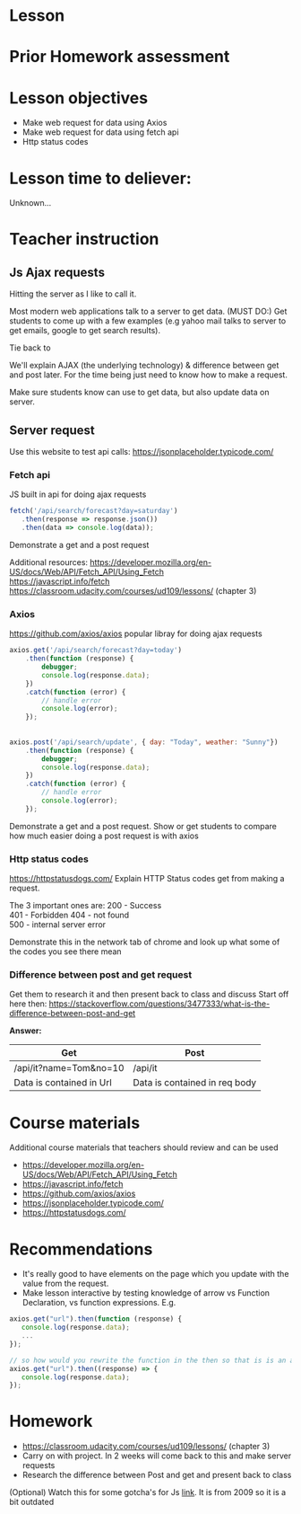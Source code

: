 # Lesson

# Prior Homework assessment

# Lesson objectives
- Make web request for data using Axios
- Make web request for data using fetch api
- Http status codes


# Lesson time to deliever:
Unknown...

# Teacher instruction

## Js Ajax requests
Hitting the server as I like to call it. 

Most modern web applications talk to a server to get data. (MUST DO:) Get students to come up with a few examples (e.g yahoo mail talks to server to get emails, google to get search results).

Tie back to 

We'll explain AJAX (the underlying technology) & difference between get and post later. For the time being just need to know how to make a request.

Make sure students know can use to get data, but also update data on server.

## Server request
Use this website to test api calls: https://jsonplaceholder.typicode.com/

### Fetch api
JS built in api for doing ajax requests
```js
fetch('/api/search/forecast?day=saturday')
   .then(response => response.json())
   .then(data => console.log(data));

```

Demonstrate a get and a post request

Additional resources:
https://developer.mozilla.org/en-US/docs/Web/API/Fetch_API/Using_Fetch  
https://javascript.info/fetch  
https://classroom.udacity.com/courses/ud109/lessons/ (chapter 3)  

### Axios
https://github.com/axios/axios
popular libray for doing ajax requests

```js
axios.get('/api/search/forecast?day=today')
    .then(function (response) {
        debugger;
        console.log(response.data);
    })
    .catch(function (error) {
        // handle error
        console.log(error);
    });
    
    
axios.post('/api/search/update', { day: "Today", weather: "Sunny"})
    .then(function (response) {
        debugger;
        console.log(response.data);
    })
    .catch(function (error) {
        // handle error
        console.log(error);
    });
```


Demonstrate a get and a post request. Show or get students to compare how much easier doing a post request is with axios

### Http status codes
https://httpstatusdogs.com/
Explain HTTP Status codes get from making a request. 

The 3 important ones are: 
200 - Success  
401 - Forbidden
404 - not found  
500 - internal server error  


Demonstrate this in the network tab of chrome and look up what some of the codes you see there mean





### Difference between post and get request
Get them to research it and then present back to class and discuss
Start off here then: https://stackoverflow.com/questions/3477333/what-is-the-difference-between-post-and-get

**Answer:**

Get  | Post
--- | --- 
/api/it?name=Tom&no=10|/api/it |
Data is contained in Url| Data is contained in req body


# Course materials
Additional course materials that teachers should review and can be used
- https://developer.mozilla.org/en-US/docs/Web/API/Fetch_API/Using_Fetch
- https://javascript.info/fetch
- https://github.com/axios/axios
- https://jsonplaceholder.typicode.com/
- https://httpstatusdogs.com/

# Recommendations
- It's really good to have elements on the page which you update with the value from the request.
- Make lesson interactive by testing knowledge of arrow vs Function Declaration, vs function expressions. E.g.

```js
axios.get("url").then(function (response) {
   console.log(response.data);
   ...
});

// so how would you rewrite the function in the then so that is is an arrow function
axios.get("url").then((response) => {
   console.log(response.data);
});
```

# Homework
- https://classroom.udacity.com/courses/ud109/lessons/ (chapter 3)
- Carry on with project. In 2 weeks will come back to this and make server requests
- Research the difference between Post and get and present back to class

(Optional) Watch this for some gotcha's for Js [link](https://www.youtube.com/watch?v=hQVTIJBZook). It is from 2009 so it is a bit outdated
